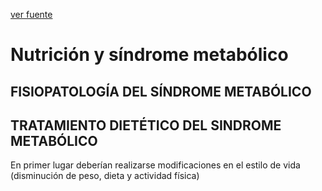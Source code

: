[ver fuente](/docs/documentacion/nutricion_y_sindrome_metabolico.pdf)

# Nutrición y síndrome metabólico

## FISIOPATOLOGÍA DEL SÍNDROME METABÓLICO

## TRATAMIENTO DIETÉTICO DEL SINDROME METABÓLICO

En primer lugar deberían realizarse modificaciones en
el estilo de vida (disminución de peso, dieta y actividad
física) 

